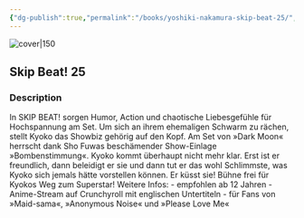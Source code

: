 ```yaml
---
{"dg-publish":true,"permalink":"/books/yoshiki-nakamura-skip-beat-25/","title":"\"Skip Beat! 25\"","tags":["manga","romance"]}
---
```




![cover|150](http://books.google.com/books/content?id=ryV1EAAAQBAJ&printsec=frontcover&img=1&zoom=1&edge=curl&source=gbs_api)

## Skip Beat! 25

### Description

In SKIP BEAT! sorgen Humor, Action und chaotische Liebesgefühle für Hochspannung am Set. Um sich an ihrem ehemaligen Schwarm zu rächen, stellt Kyoko das Showbiz gehörig auf den Kopf. Am Set von »Dark Moon« herrscht dank Sho Fuwas beschämender Show-Einlage »Bombenstimmung«. Kyoko kommt überhaupt nicht mehr klar. Erst ist er freundlich, dann beleidigt er sie und dann tut er das wohl Schlimmste, was Kyoko sich jemals hätte vorstellen können. Er küsst sie! Bühne frei für Kyokos Weg zum Superstar! Weitere Infos: - empfohlen ab 12 Jahren - Anime-Stream auf Crunchyroll mit englischen Untertiteln - für Fans von »Maid-sama«, »Anonymous Noise« und »Please Love Me«
```